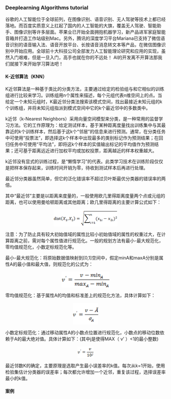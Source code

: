 ### Deeplearning Algorithms tutorial
谷歌的人工智能位于全球前列，在图像识别、语音识别、无人驾驶等技术上都已经落地。而百度实质意义上扛起了国内的人工智能的大旗，覆盖无人驾驶、智能助手、图像识别等许多层面。苹果业已开始全面拥抱机器学习，新产品进军家庭智能音箱并打造工作站级别Mac。另外，腾讯的深度学习平台Mariana已支持了微信语音识别的语音输入法、语音开放平台、长按语音消息转文本等产品，在微信图像识别中开始应用。全球前十大科技公司全部发力人工智能理论研究和应用的实现，虽然入门艰难，但是一旦入门，高手也就在你的不远处！
AI的开发离不开算法那我们就接下来开始学习算法吧！

#### K-近邻算法（KNN）

K近邻算法是一种基于类比的分类方法，主要通过给定的检验组与和它相似的训练组进行比较来学习。训练组用n个属性来描述，每个元组代表n维空间上的点。当给定一个未知元组时，K最近邻分类法搜索该模式空间，找出最接近未知元组的k个训练组，并将未知元组指派到模式空间中它的k个最近邻中的多数类中。

k近邻（k-Nearest Neighbors）采用向量空间模型来分类，是一种常用的监督学习方法。它的工作原理为：给定测试样本，基于某种距离度量找出训练集中与其最靠近的k个训练样本，然后基于这k个“邻居”的信息来进行预测。通常，在分类任务中可使用“投票法”，即选择这k个样本中出现最多的类别标记作为预测结果；在回归任务中可使用“平均法”，即将这k个样本的实值输出标记的平均值作为预测结果；还可基于距离远近进行加权平均或加权投票，距离越近的样本权重越大。

k近邻没有显式的训练过程，是“懒惰学习”的代表。此类学习技术在训练阶段仅仅是把样本保存起来，训练时间开销为零，待收到测试样本后再进行处理。

最近邻分类器虽然简单，但它的泛化错误率不超过贝叶斯最优分类器的错误率的两倍。


其中“最近邻”主要是以距离来度量的，一般使用欧几里得距离度量两个点或元组的距离，也可以使用曼哈顿距离或其他距离；欧几里得距离的主要计算公式如下：
<p align="center">
<img width="200" align="center" src="../../images/87.jpg" />
</p>

注意：为了防止具有较大初始值域的属性比较小初始值域的属性的权重过大，在计算距离之前，需对每个属性值进行规范化。一般的规划方法有最小-最大规范化，零均值规范化，小数定标规范化等。

最小-最大规范化：将原始数据值映射到[0,1]空间中，假定minA和maxA分别是属性A的最小值和最大值，则规范化的公式为：
<p align="center">
<img width="150" align="center" src="../../images/88.jpg" />
</p>
零均值规范化：基于属性A的均值和标准差上的规范化方法，具体计算如下：
<p align="center">
<img width="80" align="center" src="../../images/89.jpg" />
</p>

小数定标规范化：通过移动属性A的小数点位置进行规范化，小数点的移动位数依赖于A的最大绝对值。具体计算如下：(其中j是使得MAX（ v’ ）<1的最小整数)
<p align="center">
<img width="50" align="center" src="../../images/90.jpg" />
</p>

最近邻数K的确定，主要原理是选取产生最小误差率的k值。每次从k=1开始，使用检验集估计分类器的误差率；每次都允许增加一个近邻，重复该过程，选择误差率最小的k值。



#### 案例


